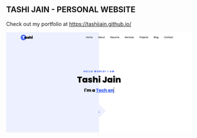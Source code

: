 ## TASHI JAIN - PERSONAL WEBSITE

Check out my portfolio at https://tashijain.github.io/

![Website Screenshot](images/website.png)
